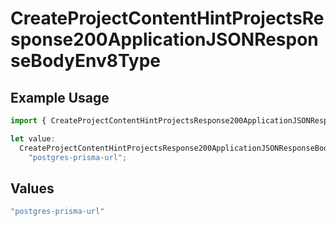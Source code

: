 # CreateProjectContentHintProjectsResponse200ApplicationJSONResponseBodyEnv8Type

## Example Usage

```typescript
import { CreateProjectContentHintProjectsResponse200ApplicationJSONResponseBodyEnv8Type } from "@simplesagar/vercel/models/createprojectop.js";

let value:
  CreateProjectContentHintProjectsResponse200ApplicationJSONResponseBodyEnv8Type =
    "postgres-prisma-url";
```

## Values

```typescript
"postgres-prisma-url"
```